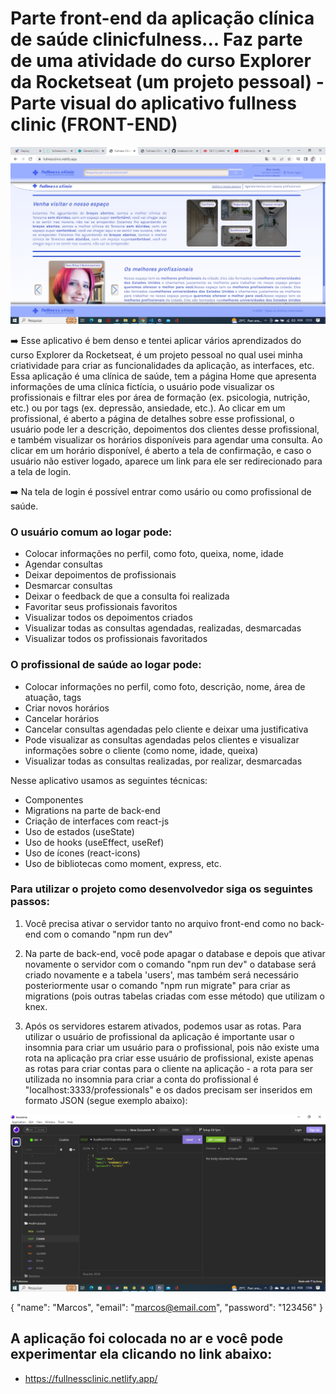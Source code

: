 # Parte front-end da aplicação clínica de saúde clinicfulness... Faz parte de uma atividade do curso Explorer da Rocketseat (um projeto pessoal) - Parte visual do aplicativo fullness clinic (FRONT-END)

<p align="center">
  <img width="800" src="src/assets/imageapp.jpg" >
</p>

➡️ Esse aplicativo é bem denso e tentei aplicar vários aprendizados do curso Explorer da Rocketseat, é um projeto pessoal no qual usei minha criatividade para criar as funcionalidades da aplicação, as interfaces, etc. Essa aplicação é uma clínica de saúde, tem a página Home que apresenta informações de uma clínica fictícia, o usuário pode visualizar os profissionais e filtrar eles por área de formação (ex. psicologia, nutrição, etc.) ou por tags (ex. depressão, ansiedade, etc.). Ao clicar em um profissional, é aberto a página de detalhes sobre esse profissional, o usuário pode ler a descrição, depoimentos dos clientes desse profissional, e também visualizar os horários disponíveis para agendar uma consulta. Ao clicar em um horário disponível, é aberto a tela de confirmação, e caso o usuário não estiver logado, aparece um link para ele ser redirecionado para a tela de login.

➡️ Na tela de login é possível entrar como usário ou como profissional de saúde. 

### O usuário comum ao logar pode:

- Colocar informações no perfil, como foto, queixa, nome, idade
- Agendar consultas
- Deixar depoimentos de profissionais
- Desmarcar consultas
- Deixar o feedback de que a consulta foi realizada
- Favoritar seus profissionais favoritos
- Visualizar todos os depoimentos criados
- Visualizar todas as consultas agendadas, realizadas, desmarcadas
- Visualizar todos os profissionais favoritados

### O profissional de saúde ao logar pode:

- Colocar informações no perfil, como foto, descrição, nome, área de atuação, tags
- Criar novos horários
- Cancelar horários
- Cancelar consultas agendadas pelo cliente e deixar uma justificativa
- Pode visualizar as consultas agendadas pelos clientes e visualizar informações sobre o cliente (como nome, idade, queixa)
- Visualizar todas as consultas realizadas, por realizar, desmarcadas

Nesse aplicativo usamos as seguintes técnicas:

- Componentes
- Migrations na parte de back-end
- Criação de interfaces com react-js
- Uso de estados (useState)
- Uso de hooks (useEffect, useRef)
- Uso de ícones (react-icons)
- Uso de bibliotecas como moment, express, etc.

### Para utilizar o projeto como desenvolvedor siga os seguintes passos:

1. Você precisa ativar o servidor tanto no arquivo front-end como no back-end com o comando "npm run dev"

2. Na parte de back-end, você pode apagar o database e depois que ativar novamente o servidor com o comando "npm run dev" o database será criado novamente e a tabela 'users', mas também será necessário posteriormente usar o comando "npm run migrate" para criar as migrations (pois outras tabelas criadas com esse método) que utilizam o knex.

3. Após os servidores estarem ativados, podemos usar as rotas. Para utilizar o usuário de profissional da aplicação é importante usar o insomnia para criar um usuário para o profissional, pois não existe uma rota na aplicação pra criar esse usuário de profissional, existe apenas as rotas para criar contas para o cliente na aplicação - a rota para ser utilizada no insomnia para criar a conta do profissional é "localhost:3333/professionals" e os dados precisam ser inseridos em formato JSON (segue exemplo abaixo): 

<p align="center">
  <img width="800" src="src/assets/insomnia.jpg" >
</p>

{
	"name": "Marcos",
	"email": "marcos@email.com",
	"password": "123456"
}

## A aplicação foi colocada no ar e você pode experimentar ela clicando no link abaixo:

- https://fullnessclinic.netlify.app/
